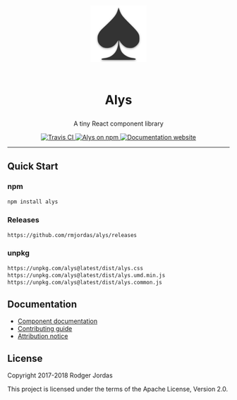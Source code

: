<h1 align="center">

<br>

<img src="./public/android-chrome-192x192.png" alt="Alys" width="128">

<br>
<br>

Alys

</h1>

<p align="center">A tiny React component library</p>

<p align="center">
  <a href="https://travis-ci.org/rmjordas/alys">
    <img src="https://travis-ci.org/rmjordas/alys.svg" alt="Travis CI">
  </a>

  <a href="https://www.npmjs.com/package/alys">
    <img src="https://img.shields.io/npm/v/alys.svg" alt="Alys on npm">
  </a>

  <a href="https://alys.js.org">
    <img src="https://img.shields.io/badge/docs-alys@next-blue.svg" alt="Documentation website">
  </a>
</p>

<hr />

## Quick Start

### npm

```bash
npm install alys
```

### Releases

```
https://github.com/rmjordas/alys/releases
```

### unpkg

```
https://unpkg.com/alys@latest/dist/alys.css
https://unpkg.com/alys@latest/dist/alys.umd.min.js
https://unpkg.com/alys@latest/dist/alys.common.js
```

## Documentation

- [Component documentation](https://alys.js.org)
- [Contributing guide](https://github.com/rmjordas/alys/blob/master/.github/CONTRIBUTING.md)
- [Attribution notice](https://github.com/rmjordas/alys/blob/master/NOTICE)

## License

Copyright 2017-2018 Rodger Jordas

This project is licensed under the terms of the Apache License, Version 2.0.
